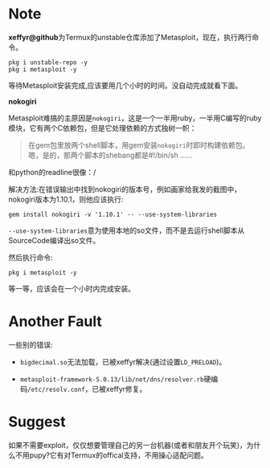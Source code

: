 # Note

**xeffyr@github**为Termux的unstable仓库添加了Metasploit，现在，执行两行命令。

```shell
pkg i unstable-repo -y
pkg i metasploit -y
```

等待Metasploit安装完成,应该要用几个小时的时间。没自动完成就看下面。

**nokogiri**

Metasploit难搞的主原因是`nokogiri`，这是一个一半用ruby，一半用C编写的ruby模块，它有两个C依赖包，但是它处理依赖的方式独树一帜：

>在gem包里放两个shell脚本，用gem安装`nokogiri`时即时构建依赖包。嗯，是的，那两个脚本的shebang都是#!/bin/sh ……

和python的readline很像：/

解决方法:在错误输出中找到nokogiri的版本号，例如画家给我发的截图中，nokogiri版本为1.10.1，则他应该执行:

```shell
gem install nokogiri -v '1.10.1' -- --use-system-libraries
```

`--use-system-libraries`意为使用本地的so文件，而不是去运行shell脚本从SourceCode编译出so文件。

然后执行命令:

```shell
pkg i metasploit -y
```

等一等，应该会在一个小时内完成安装。

# Another Fault

一些别的错误:

+ `bigdecimal.so`无法加载，已被xeffyr解决(通过设置`LD_PRELOAD`)。

+ `metasploit-framework-5.0.13/lib/net/dns/resolver.rb`硬编码`/etc/resolv.conf`，已被xeffyr修复。

# Suggest

如果不需要exploit，仅仅想要管理自己的另一台机器(或者和朋友开个玩笑)，为什么不用pupy?它有对Termux的offical支持，不用操心适配问题。
